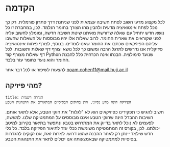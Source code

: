 # הקדמה
לכל מקצוע מדעי חשוב לפתח חשיבה עצמאית לפני שניתנת דרך פתרון פורמלית. רק כך נוכל לפתח אינטואיציה מדעית ולהבין מהו הצורך בחומר הנלמד. לכן, במחברת זו כל נושא חדש יתחיל עם שאלה שדורשת מאיתנו שיטת חשיבה חדשה, ומומלץ לחשוב עליה לפני שקוראים את שארית החומר. לרוב שאלות אלו יהיו מבוססות על השאלות שחשבו עליהם הפיזיקאים שכתבו את החומר שאנו לומדים. בנוסף, לצורף פיתוח אינטואיציה פיזיקלית אנו נדרשים לתרגל הרבה ומשום כך לכל נושא יצורף דף שאלות ותשובות. לכל דף שאלות מצורף קוד Python שנועד סימולציה. הבנתו אינה הכרחית כלל להבנת החומר והוא נועד כחומר עזר בלבד. 

להצעות לשיפור או לכל דבר אחר
<noam.cohen11@mail.huji.ac.il>
 
## מהי פיזיקה?
```ad-quote
title: הגדרה רשמית
הפיזיקה הינה מדע נסיוני, הדן בחוקים הבסיסיים המתארים את התנהגות הטבע
```
חשוב להגיש כי תפקידינו כפיזיקאים הוא לא "לגלות" את חוקי הטבע, אלא לתאר אותם. חשיבות ההבדל הינה שחוקי הטבע אינם מבוססים על המתמטיקה שלנו. למעשה, לפעמים לא נוכל לתאר בדיוק את המתרחש בטבע ונתפשר בתיאור בקירוב למיטב יכולתנו. לכן, בקורס זה המתמטיקה משומשת ככלי עזר לתיאור הפיזיקה בלבד. כל כלי חדש שילמד יינתן רק לאחר ההבנה שהוא דרוש. למרות זאת, אנו זקוקים להגדרות בסיסיות למתמטיקה שבאמצעותה אנו יכולים לתאר את התנהגות הטבע.


